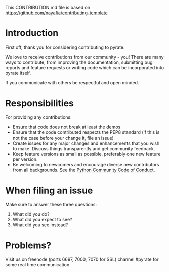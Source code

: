 This CONTRIBUTION.md file is based on https://github.com/nayafia/contributing-template

# Introduction

First off, thank you for considering contributing to pyrate. 

We love to receive contributions from our community - you! 
There are many ways to contribute, from improving the documentation, 
submitting bug reports and feature requests or writing code which 
can be incorporated into pyrate itself.

If you communicate with others be respectful and open minded.

# Responsibilities

For providing any contributions:

 * Ensure that code does not break at least the demos
 * Ensure that the code contributed respects the PEP8 standard (if this is not the case before your change it, file an issue) 
 * Create issues for any major changes and enhancements that you wish to make. Discuss things transparently and get community feedback.
 * Keep feature versions as small as possible, preferably one new feature per version.
 * Be welcoming to newcomers and encourage diverse new contributors from all backgrounds. See the [Python Community Code of Conduct](https://www.python.org/psf/codeofconduct/).

# When filing an issue 

Make sure to answer these three questions:

 1. What did you do?
 2. What did you expect to see?
 3. What did you see instead?

# Problems?

Visit us on freenode (ports 6697, 7000, 7070 for SSL) channel #pyrate for some real time communication.

